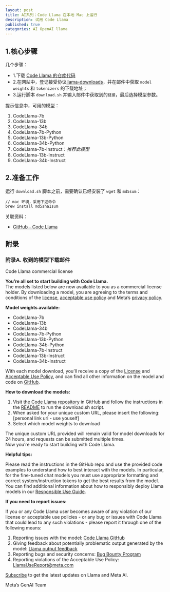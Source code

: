 ```yaml
---
layout: post
title: AI系列：Code Llama 在本地 Mac 上运行
description: 试用 Code Llama 
published: true
categories: AI OpenAI llama
---
```


## 1.核心步骤

几个步骤：

* 1.下载 [Code Llama 的仓库代码](https://github.com/facebookresearch/codellama)
* 2.在网站中，登记接受协议[llama-downloads](https://ai.meta.com/resources/models-and-libraries/llama-downloads/)，并在邮件中获取 `model weights` 和 `tokenizers` 的下载地址；
* 3.运行脚本 `download.sh` 并输入邮件中获取到的`链接`，最后选择模型参数。

提示信息中，可用的模型：

1. CodeLlama-7b
1. CodeLlama-13b
1. CodeLlama-34b
1. CodeLlama-7b-Python
1. CodeLlama-13b-Python
1. CodeLlama-34b-Python
1. CodeLlama-7b-Instruct：*推荐此模型*
1. CodeLlama-13b-Instruct
1. CodeLlama-34b-Instruct




## 2.准备工作

运行 `download.sh` 脚本之前，需要确认已经安装了 `wget` 和 `md5sum`：

```
// mac 环境，采用下述命令
brew install md5sha1sum
```





关联资料：

* [GitHub - Code Llama](https://github.com/facebookresearch/codellama)




## 附录

### 附录A. 收到的模型下载邮件

Code Llama commercial license

**You’re all set to start building with Code Llama.**  
The models listed below are now available to you as a commercial license holder. By downloading a model, you are agreeing to the terms and conditions of the [license](https://l.facebook.com/l.php?u=https%3A%2F%2Fai.meta.com%2Fllama%2Flicense&h=AT0ccARzMSeQAhMRGxn9fgZ8m22z6xFuJmYLJh_R9_pxmJNZFGS_1qOelP3HHEobIMAnlvtLyFo9D__hq3zwhHyh6XgDzTaymUyV9U-_q1hmOPnZgL6CKWFWeOVecES8PXqVt3_2frf7U83u), [acceptable use policy](https://l.facebook.com/l.php?u=https%3A%2F%2Fai.meta.com%2Fllama%2Fuse-policy&h=AT2LpsAsf4Rm2PfZ3PqWLTmPLAvSOrIPUOzU2qtE0iylg0p4pjo49OG0Y39j_bQ8JYYVk4pr_4kTZfZXLM-mroPi6mJuLClfBc4n0v-ZLunQhyjKNaL-W5w22rCURPmSxc9LF-8ALSgfcu7m) and Meta’s [privacy policy](https://www.facebook.com/privacy/policy/).  
  
**Model weights available:**

+   CodeLlama-7b
+   CodeLlama-13b
+   CodeLlama-34b
+   CodeLlama-7b-Python
+   CodeLlama-13b-Python
+   CodeLlama-34b-Python
+   CodeLlama-7b-Instruct
+   CodeLlama-13b-Instruct
+   CodeLlama-34b-Instruct

With each model download, you’ll receive a copy of the [License](https://l.facebook.com/l.php?u=https%3A%2F%2Fai.meta.com%2Fllama%2Flicense&h=AT3ZdwPdPMMw3rF8Vm_W0dYr72bH-5WuET0UvwgMsTiLGuBCZG5hZEpk-pf8O6bi-Tkgp8WwmzZi52rfSdru-rjX5Yvx6LuqqmWcX1QvpEav7XsPK83_Z7Lg-x3XEOdKGGAyV_qmO7h-ovpO) and [Acceptable Use Policy](https://l.facebook.com/l.php?u=https%3A%2F%2Fai.meta.com%2Fllama%2Fuse-policy&h=AT2ej75gNTG0iz821ie6mlrPyP9Ew2f8XB3VudSIb3CPv5GlWmlobCUi4Wm2kap6sfc1GRjeoAyR9pF28F1X0QCJzk5xslKjDTTd_wlRE1fT-Ioamlsm9t9LhI7yrDYoCHYRydvtT6L1xfFn), and can find all other information on the model and code on [GitHub](https://l.facebook.com/l.php?u=https%3A%2F%2Fgithub.com%2Ffacebookresearch%2Fllama&h=AT2tPPRu90EvSbRpYE7P9nALb-zusbsT5yDc7XKoTeA3mNrvVhTppNWQ81IubxCQ8acKiEQnjH8WJIFnMFfl3NhktxGxajcG-ExqaM5ZxCp4qY9Hk1sXSIfPDUqd3IjcGKZz3Wr5vDx7Ri8h).

**How to download the models:**

1.  Visit [the Code Llama repository](http://github.com/facebookresearch/codellama) in GitHub and follow the instructions in the [README](https://l.facebook.com/l.php?u=https%3A%2F%2Fgithub.com%2Ffacebookresearch%2Fcodellama%2Fblob%2Fmain%2FREADME.md&h=AT3iJL4nCNIpDRFf5ymgoblIYqUdH1aHBKcuK1E02qLX6HzaFGuFT0OyEEZhUHeywrTcMSttLDl67--W3cYmXYcnvXMPriC_YIjt8nibsY6UiUsI5LVPYfrKxv_dGu8b4bosfesfNiwJ7uxV) to run the download.sh script.
2.  When asked for your unique custom URL, please insert the following:  [personal link url - use youself]
3.  Select which model weights to download

The unique custom URL provided will remain valid for model downloads for 24 hours, and requests can be submitted multiple times.  
Now you’re ready to start building with Code Llama.  

**Helpful tips:**

Please read the instructions in the GitHub repo and use the provided code examples to understand how to best interact with the models. In particular, for the fine-tuned chat models you must use appropriate formatting and correct system/instruction tokens to get the best results from the model.  
You can find additional information about how to responsibly deploy Llama models in our [Responsible Use Guide](https://l.facebook.com/l.php?u=https%3A%2F%2Fai.meta.com%2Fllama%2Fresponsible-use-guide&h=AT1VPrtQFFczH_jyZxwCMKrSfWN_XQbPiBoHPCFqF-8ekbnptItgmDPhxQHw2wmS7DhcjeVlVOt2dmWcrCBOYsklszLttwyB4d_p5lpxIhZtAufMp69-Yyr0t66xn_qrHKW4ylejt-m09N2J).  
  
**If you need to report issues:**

If you or any Code Llama user becomes aware of any violation of our license or acceptable use policies - or any bug or issues with Code Llama that could lead to any such violations - please report it through one of the following means:

1.  Reporting issues with the model: [Code Llama GitHub](https://l.facebook.com/l.php?u=https%3A%2F%2Fgithub.com%2Ffacebookresearch%2Fcodellama&h=AT0crLONdEfZ3MFn4z1-R7kLXfXXkgdd7a_RIu-OTJOVtlsbLnOY3qG90oxA3pt3iIInRZkdjI5upOHHIXkdO13z29SYX8x7BaXRAQJmyGeg9AbRnjhPJiJ38LjGj2ByXLtp_YGQWPyYNd2y)
2.  Giving feedback about potentially problematic output generated by the model: [Llama output feedback](https://developers.facebook.com/llama_output_feedback)
3.  Reporting bugs and security concerns: [Bug Bounty Program](https://facebook.com/whitehat/info)
4.  Reporting violations of the Acceptable Use Policy: [LlamaUseReport@meta.com](mailto:LlamaUseReport@meta.com)

[Subscribe](https://l.facebook.com/l.php?u=https%3A%2F%2Fgo.atmeta.com%2FLlama_Subscribers.html&h=AT0FdWw9XHlNFIhUcW4tThYvjjuKg9pMWLqYTMODYEzXqOUMQegJO1a1S9cPs3eOg-7oSoPQ-zKWNUDyQNo-glAEeS__dB7JopJEzR2SmBOv1j_B7kx9GqNKRHjN44QAgRB_Y_IgGPZtwCz0) to get the latest updates on Llama and Meta AI.  
  
Meta’s GenAI Team























[NingG]:    http://ningg.github.io  "NingG"





